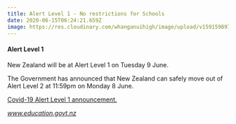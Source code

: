 ```yaml
---
title: Alert Level 1 - No restrictions for Schools
date: 2020-06-15T06:24:21.659Z
image: https://res.cloudinary.com/whanganuihigh/image/upload/v1591598977/News/edgovt-Header2.png
---
```

#### Alert Level 1

New Zealand will be at Alert Level 1 on Tuesday 9 June.

The Government has announced that New Zealand can safely move out of Alert Level 2 at 11:59pm on Monday 8 June.

[Covid-19 Alert Level 1 announcement.](https://uniteforrecovery.govt.nz/updates-and-resources/latest-updates/new-zealand-moved-to-alert-level-1-on-tuesday-9-june/)

*www.education.govt.nz*
